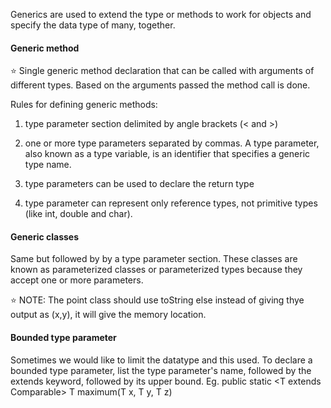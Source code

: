 Generics are used to extend the type or methods to work for objects and specify the data type of many, together.

#### Generic method

:star: Single generic method declaration that can be called with arguments of different types. Based on the arguments passed the method call is done.

Rules for defining generic methods:
1.  type parameter section delimited by angle brackets (< and >)

2.  one or more type parameters separated by commas. A type parameter, also known as a type variable, is an identifier that specifies a generic type name.
3.  type parameters can be used to declare the return type
4.  type parameter can represent only reference types, not primitive types (like int, double and char).

#### Generic classes
Same but followed by by a type parameter section. These classes are known as parameterized classes or parameterized types because they accept one or more parameters.

:star: NOTE: The point class should use toString else instead of giving thye output as (x,y), it will give the memory location.

#### Bounded type parameter
Sometimes we would like to limit the datatype and this used. 
To declare a bounded type parameter, list the type parameter's name, followed by the extends keyword, followed by its upper bound.
Eg.  public static <T extends Comparable<T>> T maximum(T x, T y, T z)
